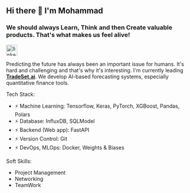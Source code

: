 ## Hi there 👋 I'm Mohammad
### We should always Learn, Think and then Create valuable products. That's what makes us feel alive!
[<img src='https://cdn.jsdelivr.net/npm/simple-icons@3.0.1/icons/linkedin.svg' alt='linkedin' height='30'>](https://www.linkedin.com/in/mohammad-talaei-mt/)

  Predicting the future has always been an important issue for humans. It's hard and challenging and that's why it's interesting. I'm currently leading **[TradeSet.ai](https://tradeset.ai)**. We develop AI-based forecasting systems, especially quantitative finance tools. 

Tech Stack:

- ⚡ Machine Learning: Tensorflow, Keras, PyTorch, XGBoost, Pandas, Polars
- ⚡ Database: InfluxDB, SQLModel
- ⚡ Backend (Web app): FastAPI
- ⚡ Version Control: Git
- ⚡ DevOps, MLOps: Docker, Weights & Biases

Soft Skills:

-  Project Management
-  Networking
-  TeamWork

<!--
**MTisMT/MTisMT** is a ✨ _special_ ✨ repository because its `README.md` (this file) appears on your GitHub profile.
![MT's github stats](https://github-readme-stats.vercel.app/api?username=MTisMT&show_icons=true&theme=radical)

Here are some ideas to get you started:
  [<img src='https://cdn.jsdelivr.net/npm/simple-icons@3.0.1/icons/stackoverflow.svg' alt='stackoverflow' height='30'>](https://stackoverflow.com/users/15022532)

 [<img src='https://cdn.jsdelivr.net/npm/simple-icons@3.0.1/icons/stackoverflow.svg' alt='stackoverflow' height='30'>](https://stackoverflow.com/users/15022532) [<img src='https://cdn.jsdelivr.net/npm/simple-icons@3.0.1/icons/twitter.svg' alt='twitter' height='30'>](https://twitter.com/MtTalaei)
Here is my recently created **[GitHub blog](https://mtismt.github.io/blog/)**.

- 🔭 I’m currently working on ...
- 🌱 I’m currently learning ...
- 👯 I’m looking to collaborate on ...
- 🤔 I’m looking for help with ...
- 💬 Ask me about ...
- 📫 How to reach me: ...
- 😄 Pronouns: ...
- ⚡ Fun fact: ...
-->
